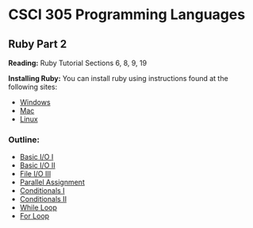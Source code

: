 # CSCI 305 Programming Languages

## Ruby Part 2

**Reading:** Ruby Tutorial Sections 6, 8, 9, 19

**Installing Ruby:** You can install ruby using instructions found at the following sites:
* [Windows](https://rubyinstaller.org/)
* [Mac](https://www.ruby-lang.org/en/documentation/installation/#homebrew)
* [Linux](https://www.ruby-lang.org/en/documentation/installation/#apt)

### Outline:
* [Basic I/O I](https://raw.githubusercontent.com/CSCI305/csci305-ruby-examples/blob/master/basic/example9.rb)
* [Basic I/O II](https://raw.githubusercontent.com/CSCI305/csci305-ruby-examples/blob/master/basic/example10.rb)
* [File I/O III](https://raw.githubusercontent.com/CSCI305/csci305-ruby-examples/blob/master/basic/example11.rb)
* [Parallel Assignment](https://raw.githubusercontent.com/CSCI305/csci305-ruby-examples/blob/master/basic/example12.rb)
* [Conditionals I](https://raw.githubusercontent.com/CSCI305/csci305-ruby-examples/blob/master/basic/example13.rb)
* [Conditionals II](https://raw.githubusercontent.com/CSCI305/csci305-ruby-examples/blob/master/basic/example14.rb)
* [While Loop](https://raw.githubusercontent.com/CSCI305/csci305-ruby-examples/blob/master/basic/example15.rb)
* [For Loop](https://raw.githubusercontent.com/CSCI305/csci305-ruby-examples/blob/master/basic/example16.rb)
